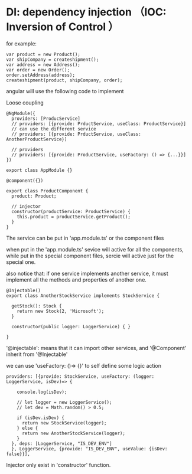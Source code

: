 # DI: dependency injection （IOC: Inversion of Control ）
  
  for example: 
  
  ```
  var product = new Product();
  var shipCompany = createshipment();
  var address = new Address();
  var order = new Order();
  order.setAddress(address);
  createshipment(product, shipCompany, order);
  ```
  
  angular will use the following code to implement
  
  Loose coupling
  
  ```
  @NgModule({
    providers: [ProducService]
    // providers: [{provide: PrductService, useClass: ProductService}]
    // can use the different service
    // providers: [{provide: PrductService, useClass: AnotherProductService}]
    
    // providers
    // providers: [{provide: ProductService, useFactory: () => {...}}]
  })
  
  export class AppModule {}
  
  @component({})
  
  export class ProductComponent {
    product: Product;
    
    // injector
    constructor(productService: ProductService) {
      this.product = productService.getProduct();
    }
  }
  ```
  

The service can be put in 'app.module.ts' or the component files

when put in the 'app.module.ts' sevice will active for all the components, while put in the special 
component files, sercie will active just for the special one.


also notice that: if one service implements another service, it must implement all the methods and properties of another one.

```
@Injectable()
export class AnotherStockService implements StockService {

  getStock(): Stock {
    return new Stock(2, 'Microsoft');
  }

  constructor(public logger: LoggerService) { }

}

```

'@injectable': means that it can import other services, and '@Component' inherit from '@Injectable'


we can use 'useFactory: ()=> {}' to self define some logic action

```
providers: [{provide: StockService, useFactory: (logger: LoggerService, isDev)=> {

    console.log(isDev);

    // let logger = new LoggerService();
    // let dev = Math.random() > 0.5;

    if (isDev.isDev) {
      return new StockService(logger);
    } else {
      return new AnotherStockService(logger);
    }
  }, deps: [LoggerService, "IS_DEV_ENV"]
  }, LoggerService, {provide: "IS_DEV_ENV", useValue: {isDev: false}}],
```

Injector only exist in 'constructor' function.
